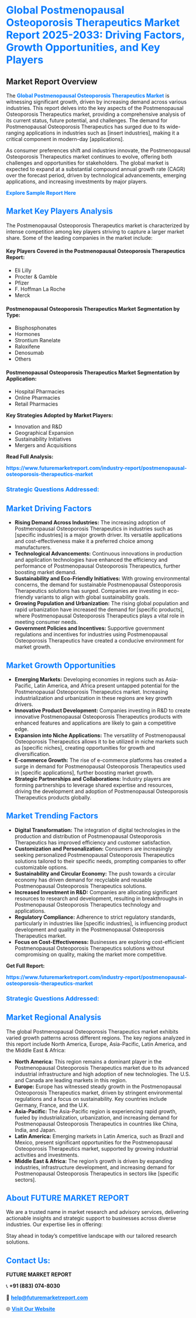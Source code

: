 <h1 style="color: #007BFF;">Global Postmenopausal Osteoporosis Therapeutics Market Report 2025-2033: Driving Factors, Growth Opportunities, and Key Players</h1>

<section id="overview">
<h2>Market Report Overview</h2>
<p>The <a href="https://www.futuremarketreport.com/industry-report/postmenopausal-osteoporosis-therapeutics-market" style="color: #007BFF; text-decoration: none;"><strong>Global Postmenopausal Osteoporosis Therapeutics Market</strong></a> is witnessing significant growth, driven by increasing demand across various industries. This report delves into the key aspects of the Postmenopausal Osteoporosis Therapeutics market, providing a comprehensive analysis of its current status, future potential, and challenges. The demand for Postmenopausal Osteoporosis Therapeutics has surged due to its wide-ranging applications in industries such as [insert industries], making it a critical component in modern-day [applications].</p>
<p>As consumer preferences shift and industries innovate, the Postmenopausal Osteoporosis Therapeutics market continues to evolve, offering both challenges and opportunities for stakeholders. The global market is expected to expand at a substantial compound annual growth rate (CAGR) over the forecast period, driven by technological advancements, emerging applications, and increasing investments by major players.</p>
</section>

<section id="overview">
<p><a href="https://www.futuremarketreport.com/request-sample/reportId=77236" style="color: #007BFF; text-decoration: none;"><strong>Explore Sample Report Here</strong></a></p>
</section>

<section id="key-players">
<h2 style="color: #007BFF;">Market Key Players Analysis</h2>
<p>The Postmenopausal Osteoporosis Therapeutics market is characterized by intense competition among key players striving to capture a larger market share. Some of the leading companies in the market include:</p>
<h4>Key Players Covered in the Postmenopausal Osteoporosis Therapeutics Report:</h4>
<ul><li>Eli Lilly</li><li>Procter &amp; Gamble</li><li>Pfizer</li><li>F. Hoffman La Roche</li><li>Merck</li></ul>
<h4>Postmenopausal Osteoporosis Therapeutics Market Segmentation by Type:</h4>
<ul><li>Bisphosphonates</li><li>Hormones</li><li>Strontium Ranelate</li><li>Raloxifene</li><li>Denosumab</li><li>Others</li></ul>

<h4>Postmenopausal Osteoporosis Therapeutics Market Segmentation by Application:</h4>
<ul><li>Hospital Pharmacies</li><li>Online Pharmacies</li><li>Retail Pharmacies</li></ul>
<p><strong>Key Strategies Adopted by Market Players:</strong></p>
<ul>
<li>Innovation and R&D</li>
<li>Geographical Expansion</li>
<li>Sustainability Initiatives</li>
<li>Mergers and Acquisitions</li>
</ul>
</section>

<section>
<p><strong>Read Full Analysis: </strong></p><a href="https://www.futuremarketreport.com/industry-report/postmenopausal-osteoporosis-therapeutics-market" style="color: #007BFF; text-decoration: none;"><strong>https://www.futuremarketreport.com/industry-report/postmenopausal-osteoporosis-therapeutics-market</strong></a>
<h3 style="color: #007BFF;">Strategic Questions Addressed:</h3>
</section>

<section id="driving-factors">
<h2 style="color: #007BFF;">Market Driving Factors</h2>
<ul>
<li><strong>Rising Demand Across Industries:</strong> The increasing adoption of Postmenopausal Osteoporosis Therapeutics in industries such as [specific industries] is a major growth driver. Its versatile applications and cost-effectiveness make it a preferred choice among manufacturers.</li>
<li><strong>Technological Advancements:</strong> Continuous innovations in production and application technologies have enhanced the efficiency and performance of Postmenopausal Osteoporosis Therapeutics, further boosting market demand.</li>
<li><strong>Sustainability and Eco-Friendly Initiatives:</strong> With growing environmental concerns, the demand for sustainable Postmenopausal Osteoporosis Therapeutics solutions has surged. Companies are investing in eco-friendly variants to align with global sustainability goals.</li>
<li><strong>Growing Population and Urbanization:</strong> The rising global population and rapid urbanization have increased the demand for [specific products], where Postmenopausal Osteoporosis Therapeutics plays a vital role in meeting consumer needs.</li>
<li><strong>Government Policies and Incentives:</strong> Supportive government regulations and incentives for industries using Postmenopausal Osteoporosis Therapeutics have created a conducive environment for market growth.</li>
</ul>
</section>

<section id="growth-opportunities">
<h2 style="color: #007BFF;">Market Growth Opportunities</h2>
<ul>
<li><strong>Emerging Markets:</strong> Developing economies in regions such as Asia-Pacific, Latin America, and Africa present untapped potential for the Postmenopausal Osteoporosis Therapeutics market. Increasing industrialization and urbanization in these regions are key growth drivers.</li>
<li><strong>Innovative Product Development:</strong> Companies investing in R&D to create innovative Postmenopausal Osteoporosis Therapeutics products with enhanced features and applications are likely to gain a competitive edge.</li>
<li><strong>Expansion into Niche Applications:</strong> The versatility of Postmenopausal Osteoporosis Therapeutics allows it to be utilized in niche markets such as [specific niches], creating opportunities for growth and diversification.</li>
<li><strong>E-commerce Growth:</strong> The rise of e-commerce platforms has created a surge in demand for Postmenopausal Osteoporosis Therapeutics used in [specific applications], further boosting market growth.</li>
<li><strong>Strategic Partnerships and Collaborations:</strong> Industry players are forming partnerships to leverage shared expertise and resources, driving the development and adoption of Postmenopausal Osteoporosis Therapeutics products globally.</li>
</ul>
</section>

<section id="trending-factors">
<h2 style="color: #007BFF;">Market Trending Factors</h2>
<ul>
<li><strong>Digital Transformation:</strong> The integration of digital technologies in the production and distribution of Postmenopausal Osteoporosis Therapeutics has improved efficiency and customer satisfaction.</li>
<li><strong>Customization and Personalization:</strong> Consumers are increasingly seeking personalized Postmenopausal Osteoporosis Therapeutics solutions tailored to their specific needs, prompting companies to offer customizable options.</li>
<li><strong>Sustainability and Circular Economy:</strong> The push towards a circular economy has driven demand for recyclable and reusable Postmenopausal Osteoporosis Therapeutics solutions.</li>
<li><strong>Increased Investment in R&D:</strong> Companies are allocating significant resources to research and development, resulting in breakthroughs in Postmenopausal Osteoporosis Therapeutics technology and applications.</li>
<li><strong>Regulatory Compliance:</strong> Adherence to strict regulatory standards, particularly in industries like [specific industries], is influencing product development and quality in the Postmenopausal Osteoporosis Therapeutics market.</li>
<li><strong>Focus on Cost-Effectiveness:</strong> Businesses are exploring cost-efficient Postmenopausal Osteoporosis Therapeutics solutions without compromising on quality, making the market more competitive.</li>
</ul>
</section>

<section>
<p><strong>Get Full Report: </strong></p><a href="https://www.futuremarketreport.com/industry-report/postmenopausal-osteoporosis-therapeutics-market" style="color: #007BFF; text-decoration: none;"><strong>https://www.futuremarketreport.com/industry-report/postmenopausal-osteoporosis-therapeutics-market</strong></a>
<h3 style="color: #007BFF;">Strategic Questions Addressed:</h3>
</section>


<section id="regional-analysis">
<h2 style="color: #007BFF;">Market Regional Analysis</h2>
<p>The global Postmenopausal Osteoporosis Therapeutics market exhibits varied growth patterns across different regions. The key regions analyzed in this report include North America, Europe, Asia-Pacific, Latin America, and the Middle East & Africa:</p>
<ul>
<li><strong>North America:</strong> This region remains a dominant player in the Postmenopausal Osteoporosis Therapeutics market due to its advanced industrial infrastructure and high adoption of new technologies. The U.S. and Canada are leading markets in this region.</li>
<li><strong>Europe:</strong> Europe has witnessed steady growth in the Postmenopausal Osteoporosis Therapeutics market, driven by stringent environmental regulations and a focus on sustainability. Key countries include Germany, France, and the U.K.</li>
<li><strong>Asia-Pacific:</strong> The Asia-Pacific region is experiencing rapid growth, fueled by industrialization, urbanization, and increasing demand for Postmenopausal Osteoporosis Therapeutics in countries like China, India, and Japan.</li>
<li><strong>Latin America:</strong> Emerging markets in Latin America, such as Brazil and Mexico, present significant opportunities for the Postmenopausal Osteoporosis Therapeutics market, supported by growing industrial activities and investments.</li>
<li><strong>Middle East & Africa:</strong> The region’s growth is driven by expanding industries, infrastructure development, and increasing demand for Postmenopausal Osteoporosis Therapeutics in sectors like [specific sectors].</li>
</ul>
</section>

<footer>
<h2 style="color: #007BFF;">About FUTURE MARKET REPORT</h2>
<p>We are a trusted name in market research and advisory services, delivering actionable insights and strategic support to businesses across diverse industries. Our expertise lies in offering:</p>

<p>Stay ahead in today’s competitive landscape with our tailored research solutions.</p>

<h2 style="color: #007BFF;">Contact Us:</h2>
<p><strong>FUTURE MARKET REPORT</strong></p>
<p>📞 <strong>+91 (883) 074-8030</strong></p>
<p>📧 <strong><a href="mailto:help@futuremarketreport.com" style="color: #007BFF;">help@futuremarketreport.com</a></strong></p>
<p>🌐 <strong><a href="https://www.futuremarketreport.com/" style="color: #007BFF;">Visit Our Website</a></strong></p>
</footer>